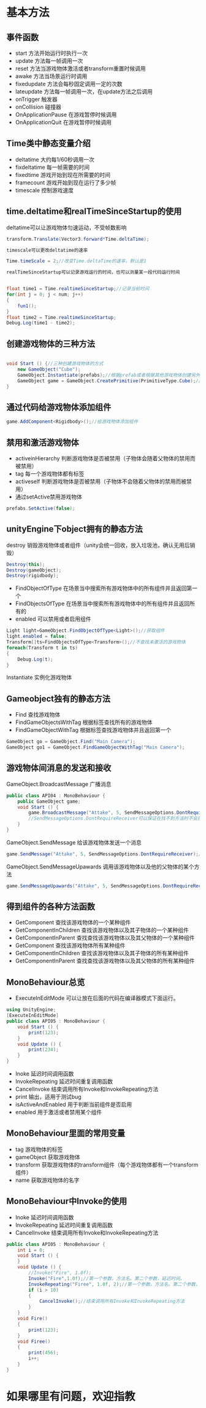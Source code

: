 # 基本方法
## 事件函数
+ start 方法开始运行时执行一次  
+ update 方法每一帧调用一次  
+ reset 方法当游戏物体激活或者transform重置时候调用  
+ awake 方法当场景运行时调用  
+ fixedupdate 方法会每秒固定调用一定的次数  
+ lateupdate 方法每一帧调用一次，在update方法之后调用  
+ onTrigger 触发器  
+ onCollision 碰撞器  
+ OnApplicationPause 在游戏暂停时候调用  
+ OnApplicationQuit 在游戏暂停时候调用   
## Time类中静态变量介绍
+ deltatime 大约每1/60秒调用一次  
+ fixdeltatime 每一帧需要的时间  
+ fixedtime 游戏开始到现在所需要的时间  
+ framecount 游戏开始到现在运行了多少帧  
+ timescale 控制游戏速度  
## time.deltatime和realTimeSinceStartup的使用
deltatime可以让游戏物体匀速运动，不受帧数影响
```c#
transform.Translate(Vector3.forward*Time.deltaTime);

timescale可以更改deltatime的速率

Time.timeScale = 2;//改变Time.deltaTime的速率，默认是1

realTimeSinceStartup可以记录游戏运行的时间，也可以测量某一段代码运行时间
```

```C#

float time1 = Time.realtimeSinceStartup;//记录当前时间
for(int j = 0; j < num; j++)
{
    fun1();
}
float time2 = Time.realtimeSinceStartup;
Debug.Log(time1 - time2);
```
## 创建游戏物体的三种方法
```c#

void Start () {//三种创建游戏物体的方式
    new GameObject("Cube");
    GameObject.Instantiate(prefabs);//根据prefab或者根据其他游戏物体创建另外一个游戏物体
    GameObject game = GameObject.CreatePrimitive(PrimitiveType.Cube);//创建基本游戏物体
}
```
## 通过代码给游戏物体添加组件

```c#
game.AddComponent<Rigidbody>();//给游戏物体添加组件
```
## 禁用和激活游戏物体

+ activeinHierarchy 判断游戏物体是否被禁用（子物体会随着父物体的禁用而被禁用）  
+ tag 每一个游戏物体都有标签  
+ activeself 判断游戏物体是否被禁用（子物体不会随着父物体的禁用而被禁用）  
+ 通过setActive禁用游戏物体

```c#
prefabs.SetActive(false);
```

## unityEngine下object拥有的静态方法

destroy 销毁游戏物体或者组件（unity会统一回收，放入垃圾池，确认无用后销毁）

```c#
Destroy(this);
Destroy(gameObject);
Destroy(rigidbody);
```

+ FindObjectOfType 在场景当中搜索所有游戏物体中的所有组件并且返回第一个  
+ FindObjectsOfType 在场景当中搜索所有游戏物体中的所有组件并且返回所有的  
+ enabled 可以禁用或者启用组件

```c#
Light light=GameObject.FindObjectOfType<Light>();//获取组件
light.enabled = false;
Transform[]ts=FindObjectsOfType<Transform>();//不查找未激活的游戏物体
foreach(Transform t in ts)
{
    Debug.Log(t);
}
```

Instantiate 实例化游戏物体  

## Gameobject独有的静态方法

+ Find 查找游戏物体  
+ FindGameObjectsWithTag 根据标签查找所有的游戏物体  
+ FindGameObjectWithTag 根据标签查找游戏物体并且返回第一个

```c#
GameObject go = GameObject.Find("Main Camera");
GameObject go1 = GameObject.FindGameObjectWithTag("Main Camera");
```

## 游戏物体间消息的发送和接收

GameObject.BroadcastMessage 广播消息

```c#
public class API04 : MonoBehaviour {
    public GameObject game;
	void Start () {
        game.BroadcastMessage("Attake", 5, SendMessageOptions.DontRequireReceiver);//该游戏物体的所有子物体调用该方法
        //SendMessageOptions.DontRequireReceiver可以保证在找不到方法时不会报错
	}
}
```

GameObject.SendMessage 给该游戏物体发送一个消息  

```c#
game.SendMessage("Attake", 5, SendMessageOptions.DontRequireReceiver);//调用该游戏物体的"Attake"方法
```

GameObject.SendMessageUpawards 调用该游戏物体以及他的父物体的某个方法

```c#
game.SendMessageUpawards("Attake", 5, SendMessageOptions.DontRequireReceiver);//调用该游戏物体的"Attake"方法
```
## 得到组件的各种方法函数
* GetComponent 查找该游戏物体的一个某种组件
* GetComponentInChildren 查找该游戏物体以及其子物体的一个某种组件
* GetComponentInParent 查找查找该游戏物体以及其父物体的一个某种组件
* GetComponent 查找该游戏物体所有某种组件
* GetComponentInChildren 查找该游戏物体以及其子物体的所有某种组件
* GetComponentInParent 查找查找该游戏物体以及其父物体的所有某种组件
## MonoBehaviour总览
* ExecuteInEditMode 可以让放在后面的代码在编译器模式下面运行。
```C#
using UnityEngine;
[ExecuteInEditMode]
public class API05 : MonoBehaviour {
	void Start () {
        print(123);
	}
	void Update () {
        print(234);
	}
}
```
* Inoke 延迟时间调用函数
* InvokeRepeating 延迟时间重复调用函数
* CancelInvoke 结束调用所有Invoke和InvokeRepeating方法
* print 输出，适用于测试bug
* isActiveAndEnabled 用于判断当前组件是否启用
* enabled 用于激活或者禁用某个组件
## MonoBehaviour里面的常用变量
* tag 游戏物体的标签
* gameObject 获取游戏物体
* transform 获取游戏物体的transform组件（每个游戏物体都有一个transform组件）
* name 获取游戏物体的名字
## MonoBehaviour中Invoke的使用
* Inoke 延迟时间调用函数
* InvokeRepeating 延迟时间重复调用函数
* CancelInvoke 结束调用所有Invoke和InvokeRepeating方法
```C#
public class API05 : MonoBehaviour {
    int i = 0;
	void Start () {
	}
	void Update () {
        //Invoke("Fire", 1.0f);
        Invoke("Fire",1.0f);//第一个参数，方法名。第二个参数，延迟时间。
        InvokeRepeating("Firee", 1.0f, 2);//第一个参数，方法名。第二个参数，延迟时间。第三个参数，重复执行间隔
        if (i > 10)
        {
            CancelInvoke();//结束调用所有Invoke和InvokeRepeating方法
        }
    }
    void Fire()
    {
        print(123);
    }
    void Firee()
    {
        print(456);
        i++;
    }
}
```
# 如果哪里有问题，欢迎指教
